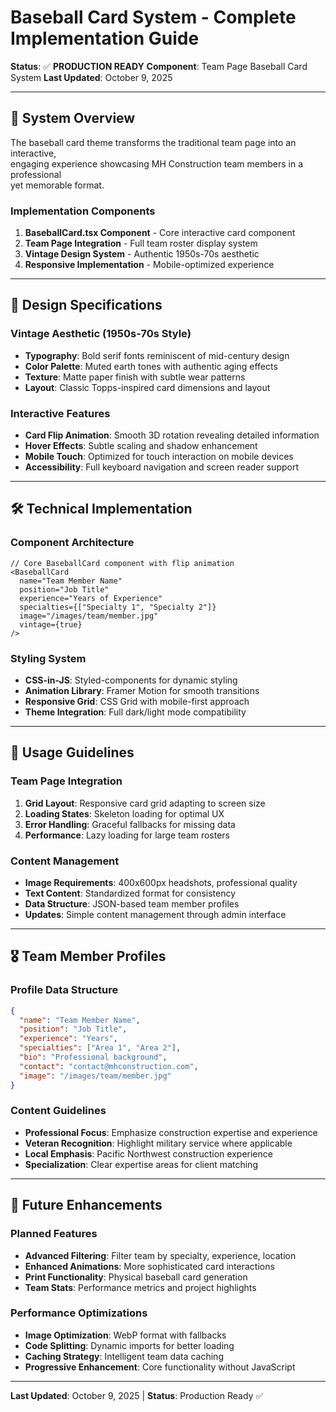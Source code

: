 # Baseball Card System - Complete Implementation Guide

**Status**: ✅ **PRODUCTION READY**
**Component**: Team Page Baseball Card System
**Last Updated**: October 9, 2025

---

## 🎯 System Overview

The baseball card theme transforms the traditional team page into an interactive,  
engaging experience showcasing MH Construction team members in a professional  
yet memorable format.

### **Implementation Components**

1. **BaseballCard.tsx Component** - Core interactive card component
2. **Team Page Integration** - Full team roster display system
3. **Vintage Design System** - Authentic 1950s-70s aesthetic
4. **Responsive Implementation** - Mobile-optimized experience

---

## 🎨 Design Specifications

### **Vintage Aesthetic (1950s-70s Style)**

- **Typography**: Bold serif fonts reminiscent of mid-century design
- **Color Palette**: Muted earth tones with authentic aging effects
- **Texture**: Matte paper finish with subtle wear patterns
- **Layout**: Classic Topps-inspired card dimensions and layout

### **Interactive Features**

- **Card Flip Animation**: Smooth 3D rotation revealing detailed information
- **Hover Effects**: Subtle scaling and shadow enhancement
- **Mobile Touch**: Optimized for touch interaction on mobile devices
- **Accessibility**: Full keyboard navigation and screen reader support

---

## 🛠️ Technical Implementation

### **Component Architecture**

```tsx
// Core BaseballCard component with flip animation
<BaseballCard
  name="Team Member Name"
  position="Job Title"
  experience="Years of Experience"
  specialties={["Specialty 1", "Specialty 2"]}
  image="/images/team/member.jpg"
  vintage={true}
/>
```

### **Styling System**

- **CSS-in-JS**: Styled-components for dynamic styling
- **Animation Library**: Framer Motion for smooth transitions
- **Responsive Grid**: CSS Grid with mobile-first approach
- **Theme Integration**: Full dark/light mode compatibility

---

## 📱 Usage Guidelines

### **Team Page Integration**

1. **Grid Layout**: Responsive card grid adapting to screen size
2. **Loading States**: Skeleton loading for optimal UX
3. **Error Handling**: Graceful fallbacks for missing data
4. **Performance**: Lazy loading for large team rosters

### **Content Management**

- **Image Requirements**: 400x600px headshots, professional quality
- **Text Content**: Standardized format for consistency
- **Data Structure**: JSON-based team member profiles
- **Updates**: Simple content management through admin interface

---

## 🎖️ Team Member Profiles

### **Profile Data Structure**

```json
{
  "name": "Team Member Name",
  "position": "Job Title",
  "experience": "Years",
  "specialties": ["Area 1", "Area 2"],
  "bio": "Professional background",
  "contact": "contact@mhconstruction.com",
  "image": "/images/team/member.jpg"
}
```

### **Content Guidelines**

- **Professional Focus**: Emphasize construction expertise and experience
- **Veteran Recognition**: Highlight military service where applicable
- **Local Emphasis**: Pacific Northwest construction experience
- **Specialization**: Clear expertise areas for client matching

---

## 🚀 Future Enhancements

### **Planned Features**

- **Advanced Filtering**: Filter team by specialty, experience, location
- **Enhanced Animations**: More sophisticated card interactions
- **Print Functionality**: Physical baseball card generation
- **Team Stats**: Performance metrics and project highlights

### **Performance Optimizations**

- **Image Optimization**: WebP format with fallbacks
- **Code Splitting**: Dynamic imports for better loading
- **Caching Strategy**: Intelligent team data caching
- **Progressive Enhancement**: Core functionality without JavaScript

---

**Last Updated**: October 9, 2025 | **Status**: Production Ready ✅
